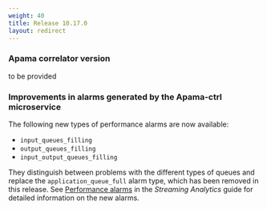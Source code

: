 ```yaml
---
weight: 40
title: Release 10.17.0
layout: redirect
---
```


### Apama correlator version

to be provided

### Improvements in alarms generated by the Apama-ctrl microservice

The following new types of performance alarms are now available:

- `input_queues_filling`
- `output_queues_filling`
- `input_output_queues_filling`

They distinguish between problems with the different types of queues and
replace the `application_queue_full` alarm type, which has been removed in this release.
See [Performance alarms](https://cumulocity.com/guides/apama/troubleshooting/#performance_alarms)
in the *Streaming Analytics* guide for detailed information on the new alarms.
